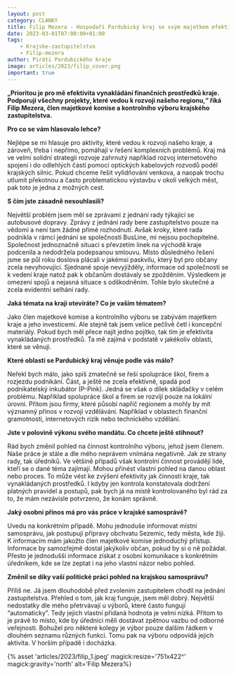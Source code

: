 ```yaml
---
layout: post
category: CLANKY
title: Filip Mezera - Hospodaří Pardubický kraj se svým majetkem efektivně?
date: 2023-03-01T07:00:00+01:00
tags: 
    - Krajske-zastupitelstvo
    - Filip-mezera
author: Piráti Pardubického kraje
image: articles/2023/filip_cover.png
important: true
---
```

**„Prioritou je pro mě efektivita vynakládání finančních prostředků kraje. Podporuji všechny projekty, které vedou k rozvoji našeho regionu,“ říká Filip Mezera, člen majetkové komise a kontrolního výboru krajského zastupitelstva.**

**Pro co se vám hlasovalo lehce?**

Nejlépe se mi hlasuje pro aktivity, které vedou k rozvoji našeho kraje, a zároveň, třeba i nepřímo, pomáhají v řešení komplexních problémů. Kraj má ve velmi solidní strategii rozvoje zahrnutý například rozvoj internetového spojení i do odlehlých částí pomocí optických kabelových rozvodů podél krajských silnic. Pokud chceme řešit vylidňování venkova, a naopak trochu utlumit překotnou a často problematickou výstavbu v okolí velkých měst, pak toto je jedna z možných cest.

**S čím jste zásadně nesouhlasili?**

Největší problém jsem měl se zprávami z jednání rady týkající se autobusové dopravy. Zprávy z jednání rady bere zastupitelstvo pouze na vědomí a není tam žádné přímé rozhodnutí. Avšak kroky, které rada podnikla v rámci jednání se společností BusLine, mi nejsou pochopitelné. Společnost jednoznačně situaci s převzetím linek na východě kraje podcenila a nedodržela podepsanou smlouvu. Místo důsledného řešení jsme se půl roku doslova plácali v jakémsi paskvilu, který byl pro občany zcela nevyhovující. Sjednané spoje nevyjížděly, informace od společnosti se k vedení kraje natož pak k občanům dostávaly se zpožděním. Výsledkem je omezení spojů a nejasná situace s odškodněním. Tohle bylo skutečné a zcela evidentní selhání rady.

**Jaká témata na kraji otevíráte? Co je vaším tématem?**

Jako člen majetkové komise a kontrolního výboru se zabývám majetkem kraje a jeho investicemi. Ale stejně tak jsem velice pečlivě četl i koncepční materiály. Pokud bych měl přece najít jedno pojítko, tak tím je efektivita vynakládaných prostředků. Ta mě zajímá v podstatě v jakékoliv oblasti, které se věnuji.

**Které oblasti se Pardubický kraj věnuje podle vás málo?**

Neřekl bych málo, jako spíš zmatečně se řeší spolupráce škol, firem a rozjezdu podnikání. Část, a ještě ne zcela efektivně, spadá pod podnikatelský inkubátor (P-Pink). Jedná se však o dílek skládačky v celém problému. Například spolupráce škol a firem se rozvíjí pouze na lokální úrovni. Přitom jsou firmy, které působí napříč regionem a mohly by mít významný přínos v rozvoji vzdělávání. Například v oblastech finanční gramotnosti, internetových rizik nebo technického vzdělání.

**Jste v polovině výkonu svého mandátu. Co chcete ještě stihnout?**

Rád bych změnil pohled na činnost kontrolního výboru, jehož jsem členem. Naše práce je stále a dle mého neprávem vnímána negativně. Jak ze strany rady, tak úředníků. Ve většině případů však kontrolní činnost provádějí lidé, kteří se o dané téma zajímají. Mohou přinést vlastní pohled na danou oblast nebo proces. To může vést ke zvýšení efektivity jak činnosti kraje, tak vynakládaných prostředků. I kdyby jen kontrola konstatovala dodržení platných pravidel a postupů, pak bych já na místě kontrolovaného byl rád za to, že mám nezávisle potvrzeno, že konám správně.

**Jaký osobní přínos má pro vás práce v krajské samosprávě?**

Uvedu na konkrétním případě. Mohu jednoduše informovat místní samosprávu, jak postupují přípravy obchvatu Sezemic, tedy města, kde žiji. K informacím mám jakožto člen majetkové komise jednoduchý přístup. Informace by samozřejmě dostal jakýkoliv občan, pokud by si o ně požádal. Přesto je jednodušší informace získat z osobní komunikace s konkrétním úředníkem, kde se lze zeptat i na jeho vlastní názor nebo pohled.

**Změnil se díky vaší politické práci pohled na krajskou samosprávu?**

Příliš ne. Já jsem dlouhodobě před zvolením zastupitelem chodil na jednání zastupitelstva. Přehled o tom, jak kraj funguje, jsem měl dobrý. Největší nedostatky dle mého přetrvávají u výborů, které často fungují “automaticky”. Tedy jejich vlastní přidaná hodnota je velmi nízká. Přitom to je právě to místo, kde by úředníci měli dostávat zpětnou vazbu od odborné veřejnosti. Bohužel pro některé kolegy je výbor pouze dalším řádkem v dlouhém seznamu různých funkcí. Tomu pak na výboru odpovídá jejich aktivita. V horším případě i docházka.

  {% asset 'articles/2023/filip_1.jpeg' magick:resize='751x422^' magick:gravity='north' alt='Filip Mezera%}
